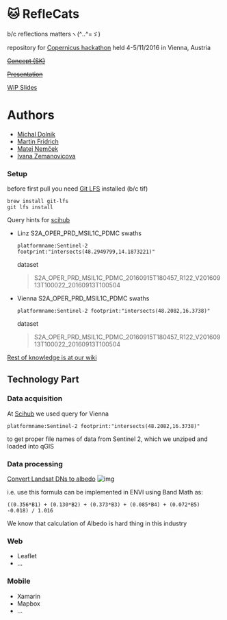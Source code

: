 # :cat: RefleCats
b/c reflections mattersヽ(^‥^=ゞ)

repository for [Copernicus hackathon](copernicus.devpost.com) held 4-5/11/2016 in Vienna, Austria

~~[Concept (SK)](https://github.com/yangwao/reflecats/wiki/Concept)~~

~~[Presentation](https://github.com/yangwao/reflecats/wiki/Presentation)~~

[WiP Slides](https://docs.google.com/presentation/d/1gWlafWr-8P-XJ8l-uPosRH6BUAOHmzXHQWjVJZvrqLA/edit?usp=sharing)

# Authors

* [Michal Dolnik](https://github.com/michaelknave)
* [Martin Fridrich](https://github.com/martinfridrich)
* [Matej Nemček](https://github.com/yangwao)
* [Ivana Zemanovicova](https://github.com/Ivkaa)

### Setup
before first pull you need [Git LFS](https://git-lfs.github.com/) installed (b/c tif)
```
brew install git-lfs
git lfs install
```
Query hints for [scihub](https://scihub.copernicus.eu/dhus/)
* Linz S2A_OPER_PRD_MSIL1C_PDMC swaths
  ```
  platformname:Sentinel-2 footprint:"intersects(48.2949799,14.1873221)"
  ```
  dataset
  >  S2A_OPER_PRD_MSIL1C_PDMC_20160915T180457_R122_V20160913T100022_20160913T100504

* Vienna S2A_OPER_PRD_MSIL1C_PDMC swaths
  ```
  platformname:Sentinel-2 footprint:"intersects(48.2082,16.3738)"
  ```
  dataset
  > S2A_OPER_PRD_MSIL1C_PDMC_20160915T180457_R122_V20160913T100022_20160913T100504

[Rest of knowledge is at our wiki](https://github.com/yangwao/reflecats/wiki/RefleCats)

## Technology Part

### Data acquisition

At [Scihub](https://scihub.copernicus.eu/dhus/) we used query for Vienna
```
platformname:Sentinel-2 footprint:"intersects(48.2082,16.3738)"
```

to get proper file names of data from Sentinel 2, which we unziped and loaded into qGIS

### Data processing

[Convert Landsat DNs to albedo](http://yceo.yale.edu/how-convert-landsat-dns-albedo)
![img](http://yceo.yale.edu/sites/default/files/images/AlbedoForm.PNG)

i.e. use this formula can be implemented in ENVI using Band Math as:
```
((0.356*B1) + (0.130*B2) + (0.373*B3) + (0.085*B4) + (0.072*B5) -0.018) / 1.016
```

We know that calculation of Albedo is hard thing in this industry

### Web

* Leaflet
* …

### Mobile

* Xamarin
* Mapbox
* …

